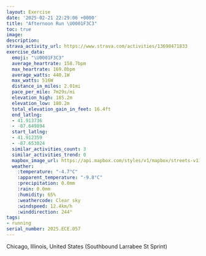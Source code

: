 ```yaml
---
layout: Exercise
date: '2025-02-21 22:29:06 +0000'
title: "Afternoon Run \U0001F3C3"
toc: true
image:
description:
strava_activity_url: https://www.strava.com/activities/13690471833
exercise_data:
  emoji: "\U0001F3C3"
  average_heartrate: 158.7bpm
  max_heartrate: 169.0bpm
  average_watts: 440.1W
  max_watts: 516W
  distance_in_miles: 2.01mi
  pace_per_mile: 7m29s/mi
  elevation_high: 185.2m
  elevation_low: 180.2m
  total_elevation_gain_in_feet: 16.4ft
  end_latlng:
  - 41.913736
  - -87.649894
  start_latlng:
  - 41.912359
  - -87.653024
  similar_activities_count: 3
  similar_activities_trend: 0
  mapbox_image_url: https://api.mapbox.com/styles/v1/mapbox/streets-v11/static/path-5+787af2-1.0(%7Dly~Fjw~uOg%40AgADa%40DoBC%7B%40H%7B%40AMDc%40%40iA%40u%40Bo%40%3Fs%40BYFYC%7B%40%40%7D%40AmBB_CNUGGMASHyAEs%40A_E%40%5B%3FmA%40o%40AyA%40eCAqA%40S%40eCOcFCGGCw%40DuAGUFe%40TwAJKEUUGWBkAKgE%40mACyCBk%40E%7D%40%40g%40BOBEHCrA%3FbABlAErA%40XCl%40%40h%40Ef%40%3F%7CACj%40%40jAA%60ABpGSf%40%3FvAC%5E%40fBG%60BAdA%40jBCV%40LLBPQjKDx%40Af%40%40%60CDj%40DnB%3FTEX%40%40),pin-s-s+e5b22e(-87.65318,41.91455),pin-s-f+89ae00(-87.64795999999998,41.91376999999996)/auto/800x800?access_token=pk.eyJ1Ijoiam9zaGJlY2ttYW4iLCJhIjoiY205eWR2aDd1MWZ6djJrbXc4a3M0bWZleiJ9.XiG9OWkNcZk2QzjJbxLB4A
  weather:
    :temperature: "-4.7°C"
    :apparent_temperature: "-9.8°C"
    :precipitation: 0.0mm
    :rain: 0.0mm
    :humidity: 65%
    :weathercode: Clear sky
    :windspeed: 12.4km/h
    :winddirection: 244°
tags:
- running
serial_number: 2025.ECE.057
---
```

Chicago, Illinois, United States (Southbound Larrabee St Sprint)

